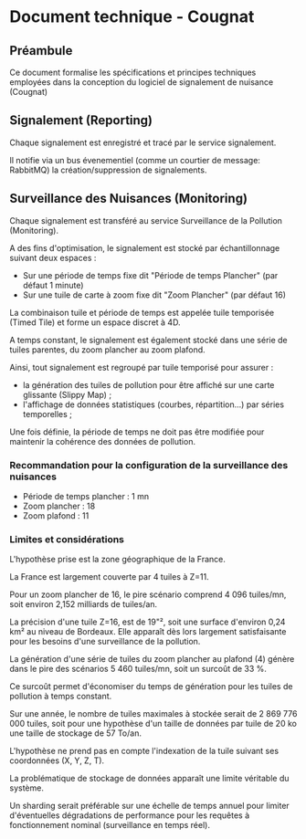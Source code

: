 # Document technique - Cougnat

## Préambule
Ce document formalise les spécifications et principes techniques employées dans la conception du logiciel de signalement de nuisance (Cougnat)

## Signalement (Reporting)
Chaque signalement est enregistré et tracé par le service signalement.

Il notifie via un bus évenementiel (comme un courtier de message: RabbitMQ) la création/suppression de signalements.

## Surveillance des Nuisances (Monitoring)
Chaque signalement est transféré au service Surveillance de la Pollution (Monitoring).

A des fins d'optimisation, le signalement est stocké par échantillonnage suivant deux espaces :
- Sur une période de temps fixe  dit "Période de temps Plancher" (par défaut 1 minute)
- Sur une tuile de carte à zoom fixe dit "Zoom Plancher" (par défaut 16)

La combinaison tuile et période de temps est appelée tuile temporisée (Timed Tile) et forme un espace discret à 4D.

A temps constant, le signalement est également stocké dans une série de tuiles parentes, du zoom plancher au zoom plafond. 

Ainsi, tout signalement est regroupé par tuile temporisé pour assurer :
- la génération des tuiles de pollution pour être affiché sur une carte glissante (Slippy Map) ;
- l'affichage de données statistiques (courbes, répartition...) par séries temporelles ;

Une fois définie, la période de temps ne doit pas être modifiée pour maintenir la cohérence des données de pollution.

### Recommandation pour la configuration de la surveillance des nuisances
- Période de temps plancher : 1 mn
- Zoom plancher : 18
- Zoom plafond : 11

### Limites et considérations

L'hypothèse prise est la zone géographique de la France.

La France est largement couverte par 4 tuiles à Z=11. 

Pour un zoom plancher de 16, le pire scénario comprend 4 096 tuiles/mn, soit environ 2,152 milliards de tuiles/an.

La précision d'une tuile Z=16, est de 19"², soit une surface d'environ 0,24 km² au niveau de Bordeaux. Elle apparaît dès lors largement satisfaisante pour les besoins d'une surveillance de la pollution.

La génération d'une série de tuiles du zoom plancher au plafond (4) génère dans le pire des scénarios 5 460 tuiles/mn, soit un surcoût de 33 %. 

Ce surcoût permet d'économiser du temps de génération pour les tuiles de pollution à temps constant.

Sur une année, le nombre de tuiles maximales à stockée serait de 2 869 776 000 tuiles, soit pour une hypothèse d'un taille de données par tuile de 20 ko une taille de stockage de 57 To/an. 

L'hypothèse ne prend pas en compte l'indexation de la tuile suivant ses coordonnées (X, Y, Z, T).

La problématique de stockage de données apparaît une limite véritable du système. 

Un sharding serait préférable sur une échelle de temps annuel pour limiter d'éventuelles dégradations de performance pour les requêtes à fonctionnement nominal (surveillance en temps réel).